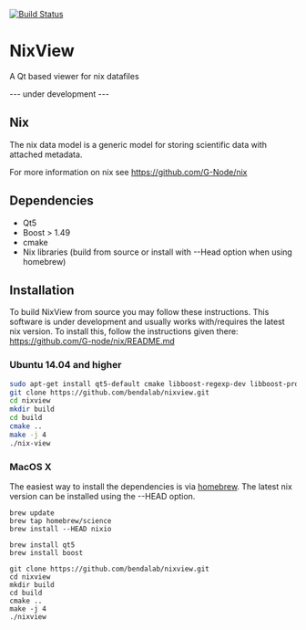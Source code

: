 [![Build Status](https://travis-ci.org/bendalab/NixView.svg?branch=master)](https://travis-ci.org/bendalab/NixView)

# NixView
A Qt based viewer for nix datafiles

--- under development ---

## Nix 
The nix data model is a generic model for storing scientific data with attached metadata.

For more information on nix see https://github.com/G-Node/nix


## Dependencies
 - Qt5
 - Boost > 1.49
 - cmake
 - Nix libraries (build from source or install with --Head option when using homebrew)


## Installation

To build NixView from source you may follow these instructions. This
software is under development and usually works with/requires the
latest nix version. To install this, follow the instructions given there: https://github.com/G-node/nix/README.md

### Ubuntu 14.04 and higher

```bash
sudo apt-get install qt5-default cmake libboost-regexp-dev libboost-program-options-dev libboost-date-time-dev libboost-program-options-dev libboost-system-dev libboost-filesystem-dev libcpptest
git clone https://github.com/bendalab/nixview.git
cd nixview
mkdir build
cd build
cmake ..
make -j 4
./nix-view
```

### MacOS X

The easiest way to install the dependencies is via [homebrew](http://brew.sh).
The latest nix version can be installed using the --HEAD option.
```shell
brew update
brew tap homebrew/science
brew install --HEAD nixio

brew install qt5
brew install boost

git clone https://github.com/bendalab/nixview.git
cd nixview
mkdir build
cd build
cmake ..
make -j 4
./nixview
```